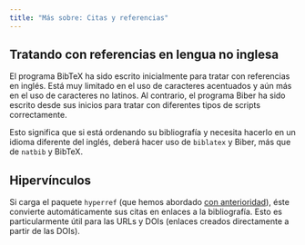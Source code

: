 ```yaml
---
title: "Más sobre: Citas y referencias"
---
```


## Tratando con referencias en lengua no inglesa

El programa BibTeX ha sido escrito inicialmente para tratar con referencias en inglés.
Está muy limitado en el uso de caracteres acentuados y aún más en el uso de caracteres
no latinos. Al contrario, el programa Biber ha sido escrito desde sus inicios para
tratar con diferentes tipos de scripts correctamente.

Esto significa que si está ordenando su bibliografía y necesita hacerlo en un idioma
diferente del inglés, deberá hacer uso de `biblatex` y Biber, más que de `natbib` y 
BibTeX.

## Hipervínculos

Si carga el paquete `hyperref` (que hemos abordado [con anterioridad](more-09)), éste
convierte automáticamente sus citas en enlaces a la bibliografía. Esto es
particularmente útil para las URLs y DOIs (enlaces creados directamente a partir de las DOIs).

